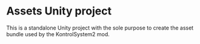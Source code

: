 # Assets Unity project

This is a standalone Unity project with the sole purpose to create the asset bundle used by the KontrolSystem2 mod.
